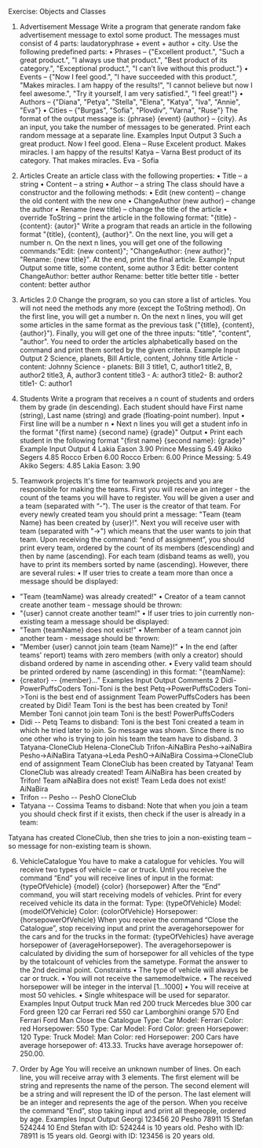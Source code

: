 Exercise: Objects and Classes

1.	Advertisement Message
Write a program that generate random fake advertisement message to extol some product. The messages must consist of 4 parts: laudatoryphrase + event + author + city. Use the following predefined parts:
•	Phrases – {"Excellent product.", "Such a great product.", "I always use that product.", "Best product of its category.", "Exceptional product.", "I can’t live without this product."}
•	Events – {"Now I feel good.", "I have succeeded with this product.", "Makes miracles. I am happy of the results!", "I cannot believe but now I feel awesome.", "Try it yourself, I am very satisfied.", "I feel great!"}
•	Authors – {"Diana", "Petya", "Stella", "Elena", "Katya", "Iva", "Annie", "Eva"}
•	Cities – {"Burgas", "Sofia", "Plovdiv", "Varna", "Ruse"}
The format of the output message is: {phrase} {event} {author} – {city}.
As an input, you take the number of messages to be generated. Print each random message at a separate line.
Examples
Input	Output
3	Such a great product. Now I feel good. Elena – Ruse
Excelent product. Makes miracles. I am happy of the results! Katya – Varna
Best product of its category. That makes miracles. Eva - Sofia

2.	Articles
Create an article class with the following properties:
•	Title – a string
•	Content – a string
•	Author – a string
The class should have a constructor and the following methods:
•	Edit (new content) – change the old content with the new one
•	ChangeAuthor (new author) – change the author
•	Rename (new title) – change the title of the article
•	override ToString – print the article in the following format: "{title} - {content}: {autor}"
Write a program that reads an article in the following format "{title}, {content}, {author}". On the next line, you will get a number n. On the next n lines, you will get one of the following commands:"Edit: {new content}"; "ChangeAuthor: {new author}"; "Rename: {new title}". At the end, print the final article.
Example
Input	Output
some title, some content, some author
3
Edit: better content
ChangeAuthor:  better author
Rename: better title	better title - better content: better author

3.	Articles 2.0
Change the program, so you can store a list of articles. You will not need the methods any more (except the ToString method). On the first line, you will get a number n. On the next n lines, you will get some articles in the same format as the previous task ("{title}, {content}, {author}"). Finally, you will get one of the three inputs: "title", "content", "author". You need to order the articles alphabetically based on the command and print them sorted by the given criteria. 
Example
Input	Output
2
Science, planets, Bill
Article, content, Johnny
title	Article - content: Johnny
Science - planets: Bill
3
title1, C, author1
title2, B, author2
title3, A, author3
content	title3 - A: author3
title2- B: author2
title1- C: author1

4.	Students
Write a program that receives a n count of students and orders them by grade (in descending). Each student should have First name (string), Last name (string) and grade (floating-point number). 
Input
•	First line will be a number n
•	Next n lines you will get a student info in the format "{first name} {second name} {grade}"
Output
•	Print each student in the following format "{first name} {second name}: {grade}"
Example
Input	Output
4
Lakia Eason 3.90
Prince Messing 5.49
Akiko Segers 4.85
Rocco Erben 6.00	Rocco Erben: 6.00
Prince Messing: 5.49
Akiko Segers: 4.85
Lakia Eason: 3.90

5.	Teamwork projects
It's time for teamwork projects and you are responsible for making the teams. First you will receive an integer - the count of the teams you will have to register. You will be given a user and a team (separated with “-”).  The user is the creator of that team.
For every newly created team you should print a message: "Team {team Name} has been created by {user}!".
Next you will receive user with team (separated with "->") which means that the user wants to join that team. Upon receiving the command: “end of assignment”, you should print every team, ordered by the count of its members (descending) and then by name (ascending). For each team (disband teams as well), you have to print its members sorted by name (ascending). However, there are several rules:
•	If user tries to create a team more than once a message should be displayed: 
-	"Team {teamName} was already created!"
•	Creator of a team cannot create another team - message should be thrown: 
-	"{user} cannot create another team!"
•	If user tries to join currently non-existing team a message should be displayed: 
-	"Team {teamName} does not exist!"
•	Member of a team cannot join another team - message should be thrown:
-	"Member {user} cannot join team {team Name}!"
•	In the end (after teams' report) teams with zero members (with only a creator) should disband ordered by name in ascending other. 
•	 Every valid team should be printed ordered by name (ascending) in this format:
"{teamName}:
- {creator}
-- {member}…"
Examples
Input	Output	Comments
2
Didi-PowerPuffsCoders
Toni-Toni is the best
Petq->PowerPuffsCoders
Toni->Toni is the best
end of assignment	Team PowerPuffsCoders has been created by Didi!
Team Toni is the best has been created by Toni!
Member Toni cannot join team Toni is the best!
PowerPuffsCoders
- Didi
-- Petq
Teams to disband:
Toni is the best	Toni created a team in which he tried later to join. So message was shown. Since there is no one other who is trying to join his team the team have to disband.
3
Tatyana-CloneClub
Helena-CloneClub
Trifon-AiNaBira
Pesho->aiNaBira
Pesho->AiNaBira
Tatyana->Leda
PeshO->AiNaBira
Cossima->CloneClub
end of assignment	Team CloneClub has been created by Tatyana!
Team CloneClub was already created!
Team AiNaBira has been created by Trifon!
Team aiNaBira does not exist!
Team Leda does not exist!
AiNaBira
- Trifon
-- Pesho
-- PeshO
CloneClub
- Tatyana
-- Cossima
Teams to disband:	Note that when you join a team you should check first if it exists, then check if the user is already in a team:

Tatyana has created CloneClub, then she tries to join a non-existing team – so message for non-existing team is shown.

6.	VehicleCatalogue
You have to make a catalogue for vehicles. You will receive two types of vehicle – car or truck. 
Until you receive the command “End” you will receive lines of input in the format:
{typeOfVehicle} {model} {color} {horsepower}
After the “End” command, you will start receiving models of vehicles. Print for every received vehicle its data in the format:
Type: {typeOfVehicle}
Model: {modelOfVehicle}
Color: {colorOfVehicle}
Horsepower: {horsepowerOfVehicle}
When you receive the command “Close the Catalogue”, stop receiving input and print the averagehorsepower for the cars and for the trucks in the format:
{typeOfVehicles} have average horsepower of {averageHorsepower}.
The averagehorsepower is calculated by dividing the sum of horsepower for all vehicles of the type by the totalcount of vehicles from the sametype.
Format the answer to the 2nd decimal point.
Constraints
•	The type of vehicle will always be car or truck.
•	You will not receive the samemodeltwice.
•	The received horsepower will be integer in the interval [1…1000]
•	You will receive at most 50 vehicles.
•	Single whitespace will be used for separator.
Examples
Input	Output
truck Man red 200
truck Mercedes blue 300
car Ford green 120
car Ferrari red 550
car Lamborghini orange 570
End
Ferrari
Ford
Man
Close the Catalogue	Type: Car
Model: Ferrari
Color: red
Horsepower: 550
Type: Car
Model: Ford
Color: green
Horsepower: 120
Type: Truck
Model: Man
Color: red
Horsepower: 200
Cars have average horsepower of: 413.33.
Trucks have average horsepower of: 250.00.

7.	Order by Age
You will receive an unknown number of lines. On each line, you will receive array with 3 elements. The first element will be string and represents the name of the person. The second element will be a string and will represent the ID of the person. The last element will be an integer and represents the age of the person.
When you receive the command “End”, stop taking input and print all thepeople, ordered by age. 
Examples
Input	Output
Georgi 123456 20
Pesho 78911 15
Stefan 524244 10
End	Stefan with ID: 524244 is 10 years old.
Pesho with ID: 78911 is 15 years old.
Georgi with ID: 123456 is 20 years old.

